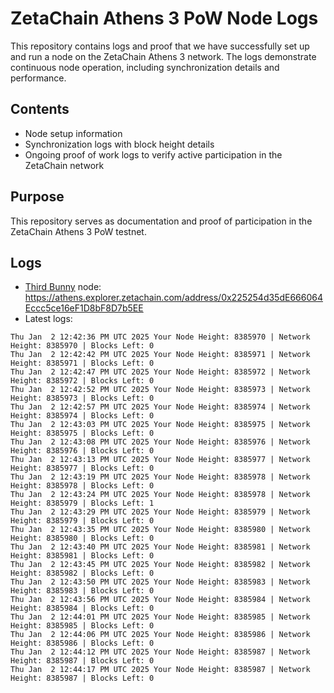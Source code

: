 # ZetaChain Athens 3 PoW Node Logs
This repository contains logs and proof that we have successfully set up and run a node on the ZetaChain Athens 3 network. The logs demonstrate continuous node operation, including synchronization details and performance.

## Contents
- Node setup information
- Synchronization logs with block height details
- Ongoing proof of work logs to verify active participation in the ZetaChain network

## Purpose
This repository serves as documentation and proof of participation in the ZetaChain Athens 3 PoW testnet.

## Logs

- [Third Bunny](https://thirdbunny.xyz/) node: https://athens.explorer.zetachain.com/address/0x225254d35dE666064Eccc5ce16eF1D8bF8D7b5EE
- Latest logs:
```
Thu Jan  2 12:42:36 PM UTC 2025 Your Node Height: 8385970 | Network Height: 8385970 | Blocks Left: 0
Thu Jan  2 12:42:42 PM UTC 2025 Your Node Height: 8385971 | Network Height: 8385971 | Blocks Left: 0
Thu Jan  2 12:42:47 PM UTC 2025 Your Node Height: 8385972 | Network Height: 8385972 | Blocks Left: 0
Thu Jan  2 12:42:52 PM UTC 2025 Your Node Height: 8385973 | Network Height: 8385973 | Blocks Left: 0
Thu Jan  2 12:42:57 PM UTC 2025 Your Node Height: 8385974 | Network Height: 8385974 | Blocks Left: 0
Thu Jan  2 12:43:03 PM UTC 2025 Your Node Height: 8385975 | Network Height: 8385975 | Blocks Left: 0
Thu Jan  2 12:43:08 PM UTC 2025 Your Node Height: 8385976 | Network Height: 8385976 | Blocks Left: 0
Thu Jan  2 12:43:13 PM UTC 2025 Your Node Height: 8385977 | Network Height: 8385977 | Blocks Left: 0
Thu Jan  2 12:43:19 PM UTC 2025 Your Node Height: 8385978 | Network Height: 8385978 | Blocks Left: 0
Thu Jan  2 12:43:24 PM UTC 2025 Your Node Height: 8385978 | Network Height: 8385979 | Blocks Left: 1
Thu Jan  2 12:43:29 PM UTC 2025 Your Node Height: 8385979 | Network Height: 8385979 | Blocks Left: 0
Thu Jan  2 12:43:35 PM UTC 2025 Your Node Height: 8385980 | Network Height: 8385980 | Blocks Left: 0
Thu Jan  2 12:43:40 PM UTC 2025 Your Node Height: 8385981 | Network Height: 8385981 | Blocks Left: 0
Thu Jan  2 12:43:45 PM UTC 2025 Your Node Height: 8385982 | Network Height: 8385982 | Blocks Left: 0
Thu Jan  2 12:43:50 PM UTC 2025 Your Node Height: 8385983 | Network Height: 8385983 | Blocks Left: 0
Thu Jan  2 12:43:56 PM UTC 2025 Your Node Height: 8385984 | Network Height: 8385984 | Blocks Left: 0
Thu Jan  2 12:44:01 PM UTC 2025 Your Node Height: 8385985 | Network Height: 8385985 | Blocks Left: 0
Thu Jan  2 12:44:06 PM UTC 2025 Your Node Height: 8385986 | Network Height: 8385986 | Blocks Left: 0
Thu Jan  2 12:44:12 PM UTC 2025 Your Node Height: 8385987 | Network Height: 8385987 | Blocks Left: 0
Thu Jan  2 12:44:17 PM UTC 2025 Your Node Height: 8385987 | Network Height: 8385987 | Blocks Left: 0
```
